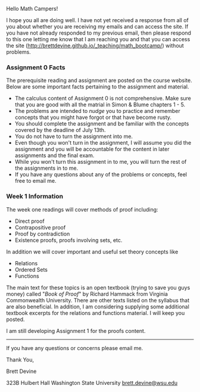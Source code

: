 <!--Assignment 0 Email-->

Hello Math Campers!

I hope you all are doing well.  I have not yet received a response from all of you about whether you are receiving my emails and can access the site.  If you have not already responded to my previous email, then please respond to this one letting me know that I am reaching you and that you can access the site (http://brettdevine.github.io/_teaching/math_bootcamp/) without problems.

### Assignment 0 Facts

The prerequisite reading and assignment are posted on the course website.  Below are some important facts pertaining to the assignment and material.

- The calculus content of Assignment 0 is not comprehensive. Make sure that you are good with all the matrial in Simon & Blume chapters 1 - 5.
- The problems are intended to *nudge* you to practice and remember concepts that you might have forgot or that have become rusty.
- You should complete the assignment and be familiar with the concepts covered by the deadline of July 13th.
- You do not have to turn the assignment into me.
- Even though you won't turn in the assignment, I will assume you did the assignment and you will be accountable for the content in later assignments and the final exam.
- While you won't turn this assignment in to me, you will turn the rest of the assignments in to me.
- If you have any questions about any of the problems or concepts, feel free to email me.

### Week 1 Information

The week one readings will cover methods of proof including:

- Direct proof
- Contrapositive proof
- Proof by contradiction
- Existence proofs, proofs involving sets, etc.

In addition we will cover important and useful set theory concepts like

- Relations
- Ordered Sets
- Functions

The main text for these topics is an open textbook (trying to save you guys money) called "*Book of Proof*" by Richard Hammack from Virginia Commonwealth University.  There are other texts listed on the syllabus that are also beneficial.  In addition, I am considering supplying some additional textbook excerpts for the relations and functions material.  I will keep you posted.

I am still developing Assignment 1 for the proofs content.

---

If you have any questions or concerns please email me.

Thank You,

Brett Devine

323B Hulbert Hall
Washington State University
brett.devine@wsu.edu


